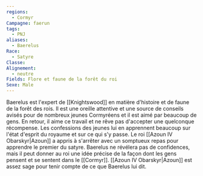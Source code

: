 ```yaml
---
regions:
  - Cormyr
Campagne: faerun
tags:
  - PNJ
aliases:
  - Baerelus
Race:
  - Satyre
Classe: 
Alignement:
  - neutre
Fields: Flore et faune de la forêt du roi
Sexe: Male
---
```

Baerelus est l'expert de [[Knightswood]] en matière d'histoire et de faune de la forêt des rois. Il est une oreille attentive et une source de conseils avisés pour de nombreux jeunes Cormyréens et il est aimé par beaucoup de gens. En retour, il aime ce travail et ne rêve pas d'accepter une quelconque récompense. Les confessions des jeunes lui en apprennent beaucoup sur l'état d'esprit du royaume et sur ce qui s'y passe. Le roi [[Azoun IV Obarskyr|Azoun]] a appris à s'arrêter avec un somptueux repas pour apprendre le premier du satyre. Baerelus ne révélera pas de confidences, mais il peut donner au roi une idée précise de la façon dont les gens pensent et se sentent dans le [[Cormyr]]. [[Azoun IV Obarskyr|Azoun]] est assez sage pour tenir compte de ce que Baerelus lui dit.